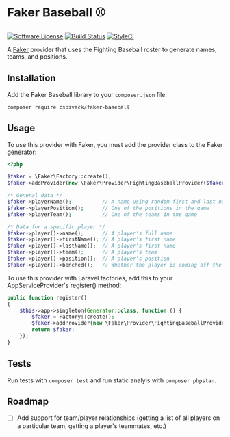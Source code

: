 # Faker Baseball :baseball:
[![Software License](https://img.shields.io/badge/license-MIT-brightgreen.svg?style=flat-square)](LICENSE.md)
[![Build Status](https://img.shields.io/travis/cspivack/faker-baseball/main.svg?style=flat-square)](https://travis-ci.org/cspivack/faker-baseball)
[![StyleCI](https://styleci.io/repos/432312645/shield)](https://styleci.io/repos/432312645)

A [Faker](https://github.com/fakerphp/faker) provider that uses the Fighting Baseball roster to generate names, teams, and positions.

## Installation

Add the Faker Baseball library to your `composer.json` file:

```
composer require cspivack/faker-baseball
```

## Usage

To use this provider with Faker, you must add the provider class to the Faker generator:

```php
<?php

$faker = \Faker\Factory::create();
$faker->addProvider(new \Faker\Provider\FightingBaseballProvider($faker));

/* General data */
$faker->playerName();          // A name using random first and last names
$faker->playerPosition();      // One of the positions in the game
$faker->playerTeam();          // One of the teams in the game

/* Data for a specific player */
$faker->player()->name();      // A player's full name
$faker->player()->firstName(); // A player's first name
$faker->player()->lastName();  // A player's first name
$faker->player()->team();      // A player's team
$faker->player()->position();  // A player's position
$faker->player()->benched();   // Whether the player is coming off the bench or not (boolean)
```

To use this provider with Laravel factories, add this to your AppServiceProvider's register() method:

```php
public function register()
{
    $this->app->singleton(Generator::class, function () {
        $faker = Factory::create();
        $faker->addProvider(new \Faker\Provider\FightingBaseballProvider($faker));
        return $faker;
    });
}
```

## Tests

Run tests with `composer test` and run static analyis with `composer phpstan`.

## Roadmap

- [ ] Add support for team/player relationships (getting a list of all players on a particular team, getting a player's teammates, etc.)